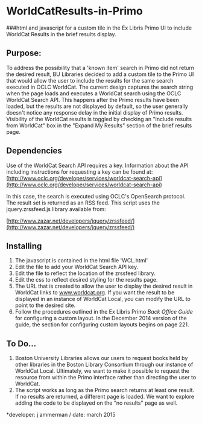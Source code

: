 # WorldCatResults-in-Primo

###html and javascript for a custom tile in the Ex Libris Primo UI to include WorldCat Results in the brief results display.


## Purpose:
To address the possibility that a 'known item' search in Primo did not return the desired result, BU Libraries decided to add a custom tile to the Primo UI that would allow the user to include the results for the same search executed in OCLC WorldCat. The current design captures the search string when the page loads and executes a WorldCat search using the OCLC WorldCat Search API. This happens after the Primo results have been loaded, but the results are not displayed by default, so the user generally doesn't notice any response delay in the initial display of Primo results. Visibility of the WorldCat results is toggled by checking an "Include results from WorldCat" box in the "Expand My Results" section of the brief results page.

## Dependencies
Use of the WorldCat Search API requires a key. Information about the API including instructions for requesting a key can be found at:
[http://www.oclc.org/developer/services/worldcat-search-api](http://www.oclc.org/developer/services/worldcat-search-api)

In this case, the search is executed using OCLC's OpenSearch protocol. The result set is returned as an RSS feed. This script uses the jquery.zrssfeed.js library available from: 

[http://www.zazar.net/developers/jquery/zrssfeed/](http://www.zazar.net/developers/jquery/zrssfeed/)

## Installing

1. The javascript is contained in the html file 'WCL.html'
2. Edit the file to add your WorldCat Search API key.
3. Edit the file to reflect the location of the zrssfeed library.
4. Edit the css to reflect desired styling for the results page.
5. The URL that is created to allow the user to display the desired result in WorldCat links to www.worldcat.org. If you want the result to be displayed in an instance of WorldCat Local, you can modify the URL to point to the desired site.
6. Follow the procedures outlined in the Ex Libris Primo *Back Office Guide* for configuring a custom layout. In the December 2014 version of the guide, the section for configuring custom layouts begins on page 221.


## To Do...
1.  Boston University Libraries allows our users to request books held by other libraries in the Boston Library Consortium through our instance of WorldCat Local. Ultimately, we want to make it possible to request the resource from within the Primo interface rather than directing the user to WorldCat. 
2.  The script works as long as the Primo search returns at least one result. If no results are returned, a different page is loaded. We want to explore adding the code to be displayed on the "no results" page as well.



*developer: j ammerman / date: march 2015
